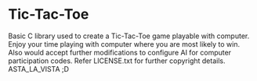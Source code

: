 # Tic-Tac-Toe
Basic C library used to create a Tic-Tac-Toe game playable with computer.
Enjoy your time playing with computer where you are most likely to win.
Also would accept further modifications to configure AI for computer participation codes.
Refer LICENSE.txt for further copyright details.
ASTA_LA_VISTA ;D
